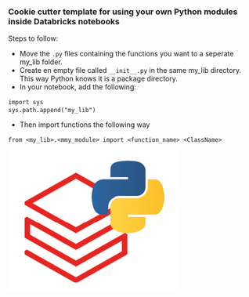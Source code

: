 ### Cookie cutter template for using your own Python modules inside Databricks notebooks

Steps to follow:
- Move the `.py` files containing the functions you want to a seperate my_lib folder.
- Create en empty file called `__init__.py` in the same my_lib directory. This way Python knows it is a package directory.
- In your notebook, add the following: 
```
import sys
sys.path.append("my_lib")
```
- Then import functions the following way
```
from <my_lib>.<mmy_module> import <function_name> <ClassName>
```

![image](./cool_logo.png)